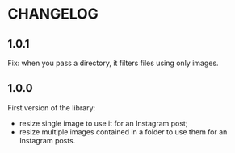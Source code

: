 # CHANGELOG

## 1.0.1

Fix: when you pass a directory, it filters files using only images.

## 1.0.0

First version of the library:
- resize single image to use it for an Instagram post;
- resize multiple images contained in a folder to use them for an Instagram posts.